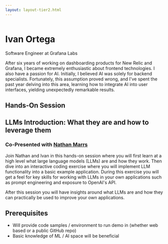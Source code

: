 ```yaml
---
layout: layout-tier2.html
---
```

<div class="container section featured-speaker">
   <div class="row">
     <div class="col-xs-12 col-sm-2">
       <img class="new-speaker-page-img ivan-ortega" />
       </div>
     <div class="col-xs-12 col-sm-10 copy-container">
       <h1 class="speaker-header">Ivan Ortega</h1>
       <span class="speaker-subtitle">Software Engineer at Grafana Labs</span>
       <p></p>
       <p>After six years of working on dashboarding products for New Relic and Grafana, I became extremely enthusiastic about frontend technologies. I also have a passion for AI. Initially, I believed AI was solely for backend specialists. Fortunately, this assumption proved wrong, and I've spent the past year delving into this area, learning how to integrate AI into user interfaces, yielding unexpectedly remarkable results.</p>
       <h2>Hands-On Session</h2>
        <h2 class="gold">LLMs Introduction: What they are and how to leverage them</h2>
        <h3>Co-Presented with <a href="nathan-marrs.html">Nathan Marrs</a></h3>
       <p>Join Nathan and Ivan in this hands-on session where you will first learn at a high level what large language models (LLMs) are and how they work. Then dive into an interactive coding exercise where you will implement LLM functionality into a basic example application. During this exercise you will get a feel for key skills for working with LLMs in your own applications such as prompt engineering and exposure to OpenAI's API.</p>
        <p>After this session you will have insights around what LLMs are and how they can practically be used to improve your own applications.</p>
        <h2>Prerequisites</h2>
        <ul>
            <li>Will provide code samples / environment to run demo in (whether web based or a public GitHub repo)</li>
            <li>Basic knowledge of ML / AI space will be beneficial</li>
        </ul>
     </div>
     </div>
   </div>
 </div>
